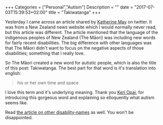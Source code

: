 +++
Categories = ["Personal","Autism"]
Description = ""
date = "2017-07-03T15:39:53+02:00"
title = "Takiwatanga"
+++

Yesterday I came across an article shared by [Katherine May](https://twitter.com/_katherine_may_) on twitter. It was from a New Zealand news website which I would normally never read, but this article was different. The article mentioned that the language of the indigenous peoples of New Zealand (The Māori) was including new words for fairly recent disabilities. The big difference with other languages was that The Māori didn't want to focus on the negative aspects of those disabilities; something that I really love.

So The Māori created a new word for autistic people, which is also the title of this post: Takiwatanga.
The best part for that word is it's translation into english:

> his or her own time and space

I love this term and it's underlying meaning. Thank you [Keri Opai](https://www.tepou.co.nz/about/profile/keri-opai/31), for introducing this gorgeous word and explaining so elloquently what autism seems like.  

Read [the article on other disability-names](http://www.newshub.co.nz/home/health/2017/06/new-m-ori-words-for-autism-mental-health-terms.html#.WVivSZydCrc.twitter) as well. You won't be disappointed.